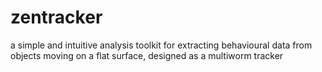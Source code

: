 # zentracker
a simple and intuitive analysis toolkit for extracting behavioural data from objects moving on a flat surface, designed as a multiworm tracker
